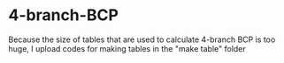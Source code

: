 # 4-branch-BCP

Because the size of tables that are used to calculate 4-branch BCP is too huge, I upload codes for making tables in the "make table" folder
